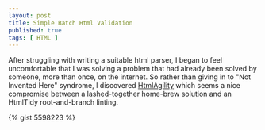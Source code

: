 ```yaml
---
layout: post
title: Simple Batch Html Validation
published: true
tags: [ HTML ]
---
```


After struggling with writing a suitable html parser, I began to feel 
uncomfortable that I was solving a problem that had already been solved by 
someone, more than once, on the internet. So rather than giving in to "Not 
Invented Here" syndrome, I discovered [HtmlAgility](http://htmlagilitypack.codeplex.com) 
which seems a nice compromise between a lashed-together home-brew solution 
and an HtmlTidy root-and-branch linting.

{% gist 5598223 %}
